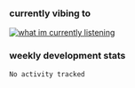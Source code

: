 <h3>currently vibing to</h3>
<a href="https://lastfm.dedomil.workers.dev/open/adbtya">
  <picture>
    <source media="(prefers-color-scheme: dark)" srcset="https://lastfm.dedomil.workers.dev/adbtya?dark&rainbow">
    <source media="(prefers-color-scheme: light)" srcset="https://lastfm.dedomil.workers.dev/adbtya?rainbow">
    <img alt="what im currently listening" src="https://lastfm.dedomil.workers.dev/adbtya?rainbow">
  </picture>
</a>
<h3>weekly development stats</h3>
<samp>
<!--START_SECTION:waka-->

```txt
No activity tracked
```

<!--END_SECTION:waka-->
</samp>
